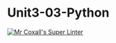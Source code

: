 # Unit3-03-Python
[![Mr Coxall's Super Linter](https://github.com/ICS3U-C-Programming-HiabGm/Unit3-03-Python/workflows/Mr%20Coxall's%20Super%20Linter/badge.svg)](https://github.com/ICS3U-C-Programming-HiabGm/Unit3-03-Python/actions/)
